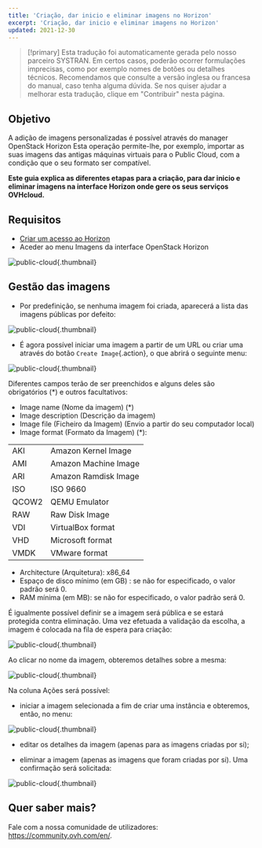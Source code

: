 ```yaml
---
title: 'Criação, dar inicio e eliminar imagens no Horizon'
excerpt: 'Criação, dar inicio e eliminar imagens no Horizon'
updated: 2021-12-30
---
```


> [!primary]
> Esta tradução foi automaticamente gerada pelo nosso parceiro SYSTRAN. Em certos casos, poderão ocorrer formulações imprecisas, como por exemplo nomes de botões ou detalhes técnicos. Recomendamos que consulte a versão inglesa ou francesa do manual, caso tenha alguma dúvida. Se nos quiser ajudar a melhorar esta tradução, clique em "Contribuir" nesta página.
>

## Objetivo

A adição de imagens personalizadas é possível através do manager OpenStack Horizon
Esta operação permite-lhe, por exemplo, importar as suas imagens das antigas máquinas virtuais para o Public Cloud, com a condição que o seu formato ser compatível.

**Este guia explica as diferentes etapas para a criação, para dar inicio e eliminar imagens na interface Horizon onde gere os seus serviços OVHcloud.**

## Requisitos

- [Criar um acesso ao Horizon](/pages/public_cloud/compute/introducing_horizon)
- Aceder ao menu Imagens da interface OpenStack Horizon

![public-cloud](images/horizon_menu.png){.thumbnail}

## Gestão das imagens

- Por predefinição, se nenhuma imagem foi criada, aparecerá a lista das imagens públicas por defeito:

![public-cloud](images/horizon_images.png){.thumbnail}

- É agora possível iniciar uma imagem a partir de um URL ou criar uma através do botão `Create Image`{.action}, o que abrirá o seguinte menu:

![public-cloud](images/horizon_create_image.png){.thumbnail}

Diferentes campos terão de ser preenchidos e alguns deles são obrigatórios (*) e outros facultativos:

- Image name (Nome da imagem) (\*)
- Image description (Descrição da imagem)
- Image file (Ficheiro da Imagem) (Envio a partir do seu computador local)
- Image format (Formato da Imagem) (\*):

|||
|---|---|
|AKI|Amazon Kernel Image|
|AMI|Amazon Machine Image|
|ARI|Amazon Ramdisk Image|
|ISO|ISO 9660|
|QCOW2|QEMU Emulator|
|RAW|Raw Disk Image|
|VDI|VirtualBox format|
|VHD|Microsoft format|
|VMDK|VMware format|

- Architecture (Arquitetura): x86_64
- Espaço de disco mínimo (em GB) : se não for especificado, o valor padrão será 0.
- RAM mínima (em MB): se não for especificado, o valor padrão será 0.

É igualmente possível definir se a imagem será pública e se estará protegida contra eliminação.
Uma vez efetuada a validação da escolha, a imagem é colocada na fila de espera para criação:

![public-cloud](images/horizon_image_saving.png){.thumbnail}

Ao clicar no nome da imagem, obteremos detalhes sobre a mesma:

![public-cloud](images/horizon_image_details.png){.thumbnail}

Na coluna Ações será possível:

- iniciar a imagem selecionada a fim de criar uma instância e obteremos, então, no menu:

![public-cloud](images/horizon_launch_image.png){.thumbnail}

- editar os detalhes da imagem (apenas para as imagens criadas por si);

- eliminar a imagem (apenas as imagens que foram criadas por si). Uma confirmação será solicitada:

![public-cloud](images/horizon_delete_image.png){.thumbnail}

## Quer saber mais?
 
Fale com a nossa comunidade de utilizadores: <https://community.ovh.com/en/>.
